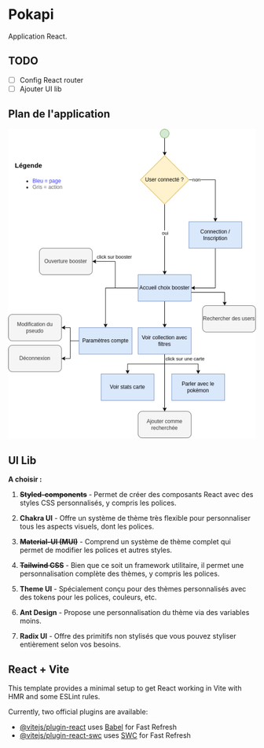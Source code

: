 # Pokapi

Application React.

## TODO

- [ ] Config React router
- [ ] Ajouter UI lib

## Plan de l'application

![plan](../../commun/Plan-app.drawio.png)

## UI Lib

**A choisir :**

1. ~~**Styled-components**~~ - Permet de créer des composants React avec des styles CSS personnalisés, y compris les polices.

2. **Chakra UI** - Offre un système de thème très flexible pour personnaliser tous les aspects visuels, dont les polices.

3. ~~**Material-UI (MUI)**~~ - Comprend un système de thème complet qui permet de modifier les polices et autres styles.

4. ~~**Tailwind CSS**~~ - Bien que ce soit un framework utilitaire, il permet une personnalisation complète des thèmes, y compris les polices.

5. **Theme UI** - Spécialement conçu pour des thèmes personnalisés avec des tokens pour les polices, couleurs, etc.

6. **Ant Design** - Propose une personnalisation du thème via des variables moins.

7. **Radix UI** - Offre des primitifs non stylisés que vous pouvez styliser entièrement selon vos besoins.

## React + Vite

This template provides a minimal setup to get React working in Vite with HMR and some ESLint rules.

Currently, two official plugins are available:

- [@vitejs/plugin-react](https://github.com/vitejs/vite-plugin-react/blob/main/packages/plugin-react/README.md) uses [Babel](https://babeljs.io/) for Fast Refresh
- [@vitejs/plugin-react-swc](https://github.com/vitejs/vite-plugin-react-swc) uses [SWC](https://swc.rs/) for Fast Refresh
